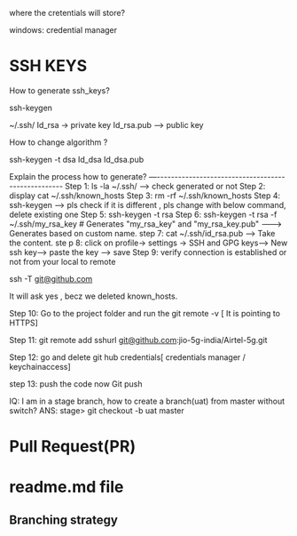 where the cretentials will store?

windows: credential manager


SSH KEYS
=========

How to generate ssh_keys?

ssh-keygen  

~/.ssh/
Id_rsa → private key
Id_rsa.pub —> public key

How to change algorithm ?

ssh-keygen -t dsa
Id_dsa
Id_dsa.pub

Explain the process how to generate?
—---------------------------------------------------
Step 1: ls -la ~/.ssh/ —-> check generated or not
Step 2: display cat ~/.ssh/known_hosts
Step 3: rm -rf ~/.ssh/known_hosts
Step 4: ssh-keygen —-> pls check if it is different , pls change with below command, delete existing one
Step 5: ssh-keygen -t rsa
Step 6: ssh-keygen -t rsa -f ~/.ssh/my_rsa_key  # Generates "my_rsa_key" and "my_rsa_key.pub" —--> Generates based on custom name.
step 7: cat ~/.ssh/id_rsa.pub —-> Take the content.
ste p 8:  click on profile→ settings → SSH and GPG keys—-> New ssh key—> paste the key —> save
Step 9: verify connection is established or not from your local to remote

   ssh -T git@github.com

It will ask yes , becz we deleted known_hosts.


Step 10: Go to the project folder and run the git remote -v
      [ It is pointing to HTTPS]

Step 11: git remote add sshurl git@github.com:jio-5g-india/Airtel-5g.git

Step 12: go and delete git hub credentials[ credentials manager / keychainaccess]

step 13: push the code now
      Git push <AN> <BranchName>


IQ: I am in a stage branch, how to create a branch(uat) from master without switch?
ANS: stage> git checkout -b uat master


Pull Request(PR)
================

readme.md file
==============

Branching strategy
------------------
